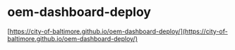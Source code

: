 # oem-dashboard-deploy
[https://city-of-baltimore.github.io/oem-dashboard-deploy/](https://city-of-baltimore.github.io/oem-dashboard-deploy/)
